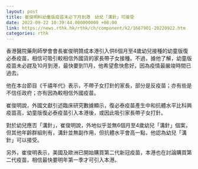 ```yaml
---
layout: post
title: 崔俊明料幼童版疫苗未必下月到港　幼兒「溝針」可接受
date: 2022-09-22 10:39:44.000000000 +08:00
link: https://news.rthk.hk/rthk/ch/component/k2/1667901-20220922.htm
categories: rthk
---
```


香港醫院藥劑師學會會長崔俊明贊成本港引入供6個月至4歲幼兒接種的幼童版復必泰疫苗，相信可吸引較相信外國貨的家長帶子女接種。不過，據他了解，幼童版疫苗未必趕及10月到港，最快要到11月，他希望愈快愈好，因為疫情最嚴竣時間已過去。

他在本台節目《千禧年代》表示，不帶子女打針的家長，部分是反疫苗；亦有些是不信任政府；亦有因為較相信外國疫苗。

崔俊明說，外國文獻引述臨床研究數據顯示，復必泰疫苗產生中和抗體水平比科興疫苗高，幼童版復必泰疫苗引入本港後，或因此吸引家長帶子女打針。

對於幼兒應否「溝針」，崔俊明說，外地似乎並無6個月至4歲幼兒「溝針」個案，但其他年齡群組則有，溝針並無副作用，但抗體水平會高一點，他認為幼兒「溝針」可以接受。

另外，崔俊明表示，美國及歐洲已開始購買第二代新冠疫苗，本港也在討論購買第二代疫苗，相信最快要明年第一季才可引入本港。
